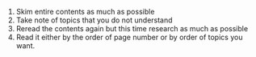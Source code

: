 1. Skim entire contents as much as possible
2. Take note of topics that you do not understand
3. Reread the contents again but this time research as much as possible
4. Read it either by the order of page number or by order of topics you want.